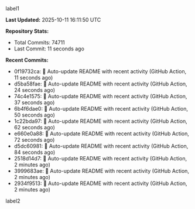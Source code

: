 
label1 
<!-- ACTIVITY_START -->
**Last Updated:** 2025-10-11 16:11:50 UTC

**Repository Stats:**
- Total Commits: 74711
- Last Commit: 11 seconds ago

**Recent Commits:**
- 0f19732ca: 🤖 Auto-update README with recent activity (GitHub Action, 11 seconds ago)
- d5ba58fae: 🤖 Auto-update README with recent activity (GitHub Action, 24 seconds ago)
- 74c4e1575: 🤖 Auto-update README with recent activity (GitHub Action, 37 seconds ago)
- 6b4f6dae0: 🤖 Auto-update README with recent activity (GitHub Action, 50 seconds ago)
- 1c22bda97: 🤖 Auto-update README with recent activity (GitHub Action, 62 seconds ago)
- e660e0a88: 🤖 Auto-update README with recent activity (GitHub Action, 72 seconds ago)
- d5dc60981: 🤖 Auto-update README with recent activity (GitHub Action, 84 seconds ago)
- 2518d14d7: 🤖 Auto-update README with recent activity (GitHub Action, 2 minutes ago)
- 3999683ae: 🤖 Auto-update README with recent activity (GitHub Action, 2 minutes ago)
- 2934f9513: 🤖 Auto-update README with recent activity (GitHub Action, 2 minutes ago)
<!-- ACTIVITY_END -->

label2
